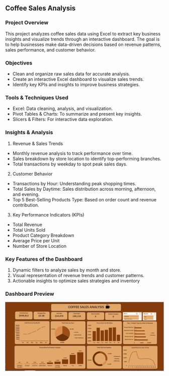 ## Coffee Sales Analysis

### Project Overview
This project analyzes coffee sales data using Excel to extract key business insights and visualize trends through an interactive dashboard. The goal is to help businesses make data-driven decisions based on revenue patterns, sales performance, and customer behavior.

### Objectives
- Clean and organize raw sales data for accurate analysis.
- Create an interactive Excel dashboard to visualize sales trends.
- Identify key KPIs and insights to improve business strategies.

### Tools & Techniques Used
- Excel: Data cleaning, analysis, and visualization.
- Pivot Tables & Charts: To summarize and present key insights.
- Slicers & Filters: For interactive data exploration.

### Insights & Analysis
1. Revenue & Sales Trends
- Monthly revenue analysis to track performance over time.
- Sales breakdown by store location to identify top-performing branches.
- Total transactions by weekday to spot peak sales days.

2. Customer Behavior
- Transactions by Hour: Understanding peak shopping times.
- Total Sales by Daytime: Sales distribution across morning, afternoon, and evening.
- Top 5 Best-Selling Products Type: Based on order count and revenue contribution.

3. Key Performance Indicators (KPIs)
- Total Revenue
- Total Units Sold
- Product Category Breakdown
- Average Price per Unit
- Number of Store Location

### Key Features of the Dashboard
1. Dynamic filters to analyze sales by month and store.
2. Visual representation of revenue trends and customer patterns.
3. Actionable insights to optimize sales strategies and inventory

### Dashboard Preview
![Coffee Sales Analysis](https://github.com/Ola-ykay/Coffee_Sales_Analysis/blob/main/coffee_dashboard.png)

